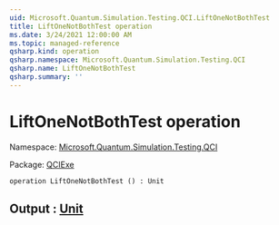 ```yaml
---
uid: Microsoft.Quantum.Simulation.Testing.QCI.LiftOneNotBothTest
title: LiftOneNotBothTest operation
ms.date: 3/24/2021 12:00:00 AM
ms.topic: managed-reference
qsharp.kind: operation
qsharp.namespace: Microsoft.Quantum.Simulation.Testing.QCI
qsharp.name: LiftOneNotBothTest
qsharp.summary: ''
---
```


# LiftOneNotBothTest operation

Namespace: [Microsoft.Quantum.Simulation.Testing.QCI](xref:Microsoft.Quantum.Simulation.Testing.QCI)

Package: [QCIExe](https://nuget.org/packages/QCIExe)




```qsharp
operation LiftOneNotBothTest () : Unit
```


## Output : [Unit](xref:microsoft.quantum.lang-ref.unit)


